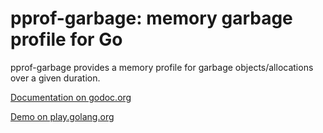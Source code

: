 # pprof-garbage: memory garbage profile for Go

pprof-garbage provides a memory profile for garbage objects/allocations over a given duration.

[Documentation on godoc.org](https://godoc.org/github.com/benburkert/pprof-garbage)

[Demo on play.golang.org](https://play.golang.org/p/LFFUnhp5xP)
